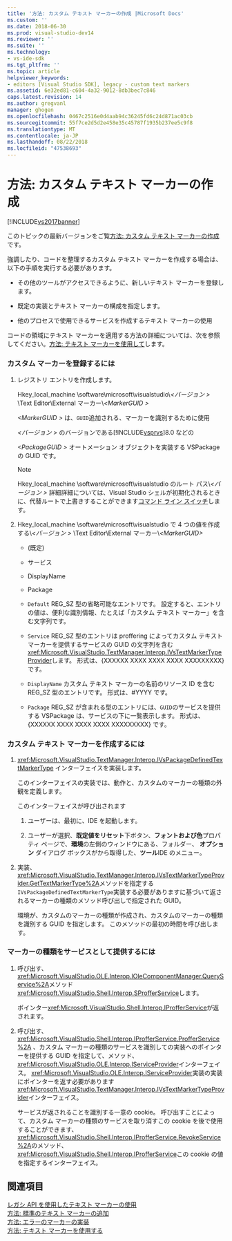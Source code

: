 ```yaml
---
title: '方法: カスタム テキスト マーカーの作成 |Microsoft Docs'
ms.custom: ''
ms.date: 2018-06-30
ms.prod: visual-studio-dev14
ms.reviewer: ''
ms.suite: ''
ms.technology:
- vs-ide-sdk
ms.tgt_pltfrm: ''
ms.topic: article
helpviewer_keywords:
- editors [Visual Studio SDK], legacy - custom text markers
ms.assetid: 6e32ed81-c604-4a32-9012-8db3bec7c846
caps.latest.revision: 14
ms.author: gregvanl
manager: ghogen
ms.openlocfilehash: 0467c2516e0d4aab94c36245fd6c24d871ac03cb
ms.sourcegitcommit: 55f7ce2d5d2e458e35c45787f1935b237ee5c9f8
ms.translationtype: MT
ms.contentlocale: ja-JP
ms.lasthandoff: 08/22/2018
ms.locfileid: "47538693"
---
```

# <a name="how-to-create-custom-text-markers"></a>方法: カスタム テキスト マーカーの作成
[!INCLUDE[vs2017banner](../includes/vs2017banner.md)]

このトピックの最新バージョンをご覧[方法: カスタム テキスト マーカーの作成](https://docs.microsoft.com/visualstudio/extensibility/how-to-create-custom-text-markers)です。  
  
強調したり、コードを整理するカスタム テキスト マーカーを作成する場合は、以下の手順を実行する必要があります。  
  
-   その他のツールがアクセスできるように、新しいテキスト マーカーを登録します。  
  
-   既定の実装とテキスト マーカーの構成を指定します。  
  
-   他のプロセスで使用できるサービスを作成するテキスト マーカーの使用  
  
 コードの領域にテキスト マーカーを適用する方法の詳細については、次を参照してください。[方法: テキスト マーカーを使用して](../extensibility/how-to-use-text-markers.md)します。  
  
### <a name="to-register-a-custom-marker"></a>カスタム マーカーを登録するには  
  
1.  レジストリ エントリを作成します。  
  
     Hkey_local_machine \software\microsoft\visualstudio\\*\<バージョン >* \Text Editor\External マーカー\\*\<MarkerGUID >*  
  
     *\<MarkerGUID >* は、`GUID`追加される、マーカーを識別するために使用  
  
     *\<バージョン >* のバージョンである[!INCLUDE[vsprvs](../includes/vsprvs-md.md)]8.0 などの  
  
     *\<PackageGUID >* オートメーション オブジェクトを実装する VSPackage の GUID です。  
  
    > [!NOTE]
    >  Hkey_local_machine \software\microsoft\visualstudio のルート パス\\*\<バージョン >* 詳細詳細については、Visual Studio シェルが初期化されるときに、代替ルートで上書きすることができます[コマンド ライン スイッチ](../extensibility/command-line-switches-visual-studio-sdk.md)します。  
  
2.  Hkey_local_machine \software\microsoft\visualstudio で 4 つの値を作成する\\*\<バージョン >* \Text Editor\External マーカー\\*\<MarkerGUID>*  
  
    -   (既定)  
  
    -   サービス  
  
    -   DisplayName  
  
    -   Package  
  
    -   `Default` REG_SZ 型の省略可能なエントリです。 設定すると、エントリの値は、便利な識別情報、たとえば「カスタム テキスト マーカー」を含む文字列です。  
  
    -   `Service` REG_SZ 型のエントリは proffering によってカスタム テキスト マーカーを提供するサービスの GUID の文字列を含む<xref:Microsoft.VisualStudio.TextManager.Interop.IVsTextMarkerTypeProvider>します。 形式は、{XXXXXX XXXX XXXX XXXX XXXXXXXXX} です。  
  
    -   `DisplayName` カスタム テキスト マーカーの名前のリソース ID を含む REG_SZ 型のエントリです。 形式は、#YYYY です。  
  
    -   `Package` REG_SZ が含まれる型のエントリには、`GUID`のサービスを提供する VSPackage は、サービスの下に一覧表示します。 形式は、{XXXXXX XXXX XXXX XXXX XXXXXXXXX} です。  
  
### <a name="to-create-a-custom-text-marker"></a>カスタム テキスト マーカーを作成するには  
  
1.  <xref:Microsoft.VisualStudio.TextManager.Interop.IVsPackageDefinedTextMarkerType> インターフェイスを実装します。  
  
     このインターフェイスの実装では、動作と、カスタムのマーカーの種類の外観を定義します。  
  
     このインターフェイスが呼び出されます  
  
    1.  ユーザーは、最初に、IDE を起動します。  
  
    2.  ユーザーが選択、**既定値をリセット**下ボタン、**フォントおよび色**プロパティ ページで、**環境**の左側のウィンドウにある、フォルダー、 **オプション** ダイアログ ボックスがから取得した、**ツール**IDE のメニュー。  
  
2.  実装、<xref:Microsoft.VisualStudio.TextManager.Interop.IVsTextMarkerTypeProvider.GetTextMarkerType%2A>メソッドを指定する`IVsPackageDefinedTextMarkerType`実装する必要がありますに基づいて返されるマーカーの種類のメソッド呼び出しで指定された GUID。  
  
     環境が、カスタムのマーカーの種類が作成され、カスタムのマーカーの種類を識別する GUID を指定します。 このメソッドの最初の時間を呼び出します。  
  
### <a name="to-proffer-your-marker-type-as-a-service"></a>マーカーの種類をサービスとして提供するには  
  
1.  呼び出す、<xref:Microsoft.VisualStudio.OLE.Interop.IOleComponentManager.QueryService%2A>メソッド<xref:Microsoft.VisualStudio.Shell.Interop.SProfferService>します。  
  
     ポインター<xref:Microsoft.VisualStudio.Shell.Interop.IProfferService>が返されます。  
  
2.  呼び出す、 <xref:Microsoft.VisualStudio.Shell.Interop.IProfferService.ProfferService%2A> 、カスタム マーカーの種類のサービスを識別しての実装へのポインターを提供する GUID を指定して、メソッド、<xref:Microsoft.VisualStudio.OLE.Interop.IServiceProvider>インターフェイス。 <xref:Microsoft.VisualStudio.OLE.Interop.IServiceProvider>実装の実装にポインターを返す必要があります<xref:Microsoft.VisualStudio.TextManager.Interop.IVsTextMarkerTypeProvider>インターフェイス。  
  
     サービスが返されることを識別する一意の cookie。 呼び出すことによって、カスタム マーカーの種類のサービスを取り消すこの cookie を後で使用することができます、<xref:Microsoft.VisualStudio.Shell.Interop.IProfferService.RevokeService%2A>のメソッド、<xref:Microsoft.VisualStudio.Shell.Interop.IProfferService>この cookie の値を指定するインターフェイス。  
  
## <a name="see-also"></a>関連項目  
 [レガシ API を使用したテキスト マーカーの使用](../extensibility/using-text-markers-with-the-legacy-api.md)   
 [方法: 標準のテキスト マーカーの追加](../extensibility/how-to-add-standard-text-markers.md)   
 [方法: エラーのマーカーの実装](../extensibility/how-to-implement-error-markers.md)   
 [方法: テキスト マーカーを使用する](../extensibility/how-to-use-text-markers.md)


